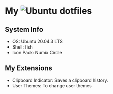 # My ![Ubuntu](https://img.shields.io/badge/Ubuntu-E95420?style=for-the-badge&logo=ubuntu&logoColor=white) dotfiles

## System Info
- OS: Ubuntu 20.04.3 LTS
- Shell: fish 
- Icon Pack: Numix Circle

## My Extensions
- Clipboard Indicator: Saves a clipboard history.
- User Themes: To change user themes
